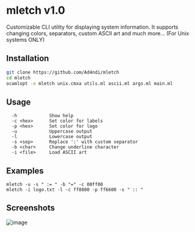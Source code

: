 # mletch v1.0 
Customizable CLI utility for displaying system information. It supports changing colors, separators, custom ASCII art and much more... (For Unix systems ONLY)

## Installation
```bash
git clone https://github.com/Ad4ndi/mletch
cd mletch
ocamlopt -o mletch unix.cmxa utils.ml ascii.ml args.ml main.ml
```

## Usage
```
  -h            Show help
  -c <hex>      Set color for labels
  -p <hex>      Set color for logo
  -u            Uppercase output
  -l            Lowercase output
  -s <sep>      Replace ':' with custom separator
  -b <char>     Change underline character
  -i <file>     Load ASCII art
```

## Examples
```
mletch -u -s " := " -b "=" -c 00ff00
mletch -i logo.txt -l -c ff8800 -p ff6600 -s " :: "
```

## Screenshots
![image](https://github.com/user-attachments/assets/97c3ba70-fbbc-4d05-bcd0-fb61b977bd3e)

